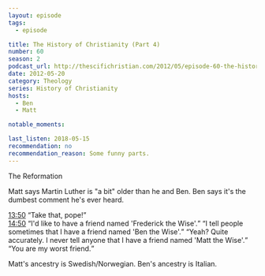 ```yaml
---
layout: episode
tags:
  - episode

title: The History of Christianity (Part 4)
number: 60
season: 2
podcast_url: http://thescifichristian.com/2012/05/episode-60-the-history-of-christianity-part-4/
date: 2012-05-20
category: Theology
series: History of Christianity
hosts:
  - Ben
  - Matt

notable_moments:

last_listen: 2018-05-15
recommendation: no
recommendation_reason: Some funny parts.
---
```

The Reformation

Matt says Martin Luther is "a bit" older than he and Ben. Ben says it's the dumbest comment he's ever heard.

<div class="quote">
  <a class="timestamp tag is-medium is-rounded is-primary" href="http://thescifichristian.com/2012/05/episode-60-the-history-of-christianity-part-4/#t=13:50">13:50</a>
  <q class="ben">Take that, pope!</q>
</div>

<div class="quote">
  <a class="timestamp tag is-medium is-rounded is-primary" href="http://thescifichristian.com/2012/05/episode-60-the-history-of-christianity-part-4/#t=14:50">14:50</a>
  <span class="quote-context is-size-6"></span>
  <q class="ben">I'd like to have a friend named 'Frederick the Wise'.</q>
  <q class="matt">I tell people sometimes that I have a friend named 'Ben the Wise'.</q>
  <q class="ben">Yeah? Quite accurately. I never tell anyone that I have a friend named 'Matt the Wise'.</q>
  <q class="matt">You are my worst friend.</q>
</div>

Matt's ancestry is Swedish/Norwegian. Ben's ancestry is Italian.